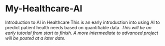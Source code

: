 # My-Healthcare-AI
Introduction to AI in Healthcare
This is an early introduction into using AI to predict patient health needs based on quantifiable data. 
*This will be an early tutorial from start to finish. A more intermediate to advanced project will be posted at a later date.*
